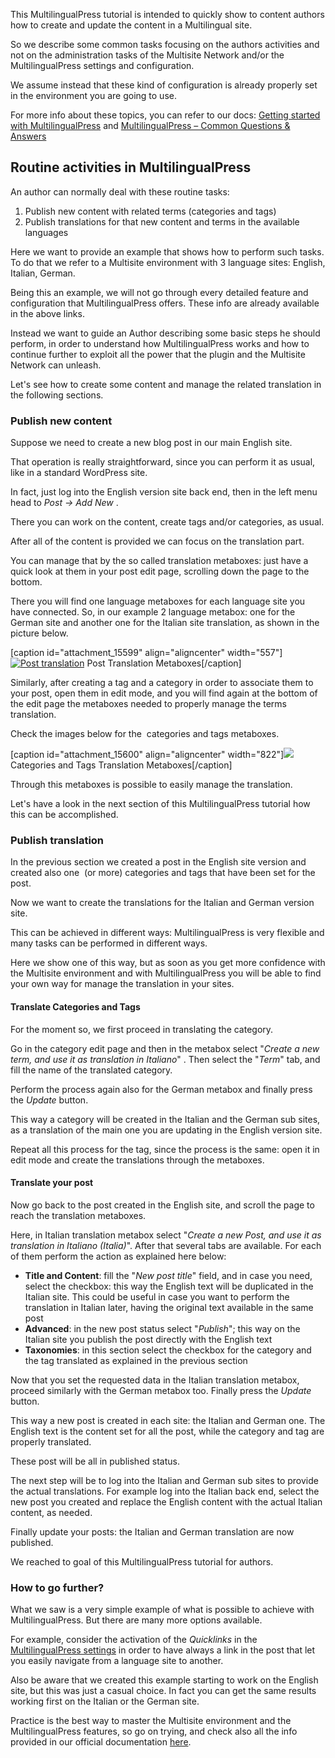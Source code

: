 This MultilingualPress tutorial is intended to quickly show to content authors how to create and update the content in a Multilingual site.

So we describe some common tasks focusing on the authors activities and not on the administration tasks of the Multisite Network and/or the MultilingualPress settings and configuration.

We assume instead that these kind of configuration is already properly set in the environment you are going to use.

For more info about these topics, you can refer to our docs: [Getting started with MultilingualPress](https://multilingualpress.org/docs/getting-started-with-multilingualpress-3/) and [MultilingualPress – Common Questions & Answers](https://multilingualpress.org/docs/multilingualpress-3-common-questions-answers/)

## Routine activities in MultilingualPress

An author can normally deal with these routine tasks:

1. Publish new content with related terms (categories and tags)
2. Publish translations for that new content and terms in the available languages

Here we want to provide an example that shows how to perform such tasks. To do that we refer to a Multisite environment with 3 language sites: English, Italian, German.

Being this an example, we will not go through every detailed feature and configuration that MultilingualPress offers. These info are already available in the above links.

Instead we want to guide an Author describing some basic steps he should perform, in order to understand how MultilingualPress works and how to continue further to exploit all the power that the plugin and the Multisite Network can unleash.

Let's see how to create some content and manage the related translation in the following sections.

### Publish new content

Suppose we need to create a new blog post in our main English site.

That operation is really straightforward, since you can perform it as usual, like in a standard WordPress site.

In fact, just log into the English version site back end, then in the left menu head to _Post -> Add New_ .

There you can work on the content, create tags and/or categories, as usual.

After all of the content is provided we can focus on the translation part.

You can manage that by the so called translation metaboxes: just have a quick look at them in your post edit page, scrolling down the page to the bottom.

There you will find one language metaboxes for each language site you have connected. So, in our example 2 language metabox: one for the German site and another one for the Italian site translation, as shown in the picture below.

[caption id="attachment_15599" align="aligncenter" width="557"][![Post translation](https://multilingualpress.org/wp-content/uploads/sites/12/2021/01/Post-Translation-Metabox.png)](https://multilingualpress.org/wp-content/uploads/sites/12/2021/01/Post-Translation-Metabox.png) Post Translation Metaboxes[/caption]

Similarly, after creating a tag and a category in order to associate them to your post, open them in edit mode, and you will find again at the bottom of the edit page the metaboxes needed to properly manage the terms translation.

Check the images below for the  categories and tags metaboxes.

[caption id="attachment_15600" align="aligncenter" width="822"][![](https://multilingualpress.org/wp-content/uploads/sites/12/2021/01/Categories-and-Tags-Translation-Metaboxes.png)](https://multilingualpress.org/wp-content/uploads/sites/12/2021/01/Categories-and-Tags-Translation-Metaboxes.png) Categories and Tags Translation Metaboxes[/caption]

Through this metaboxes is possible to easily manage the translation.

Let's have a look in the next section of this MultilingualPress tutorial how this can be accomplished.

### Publish translation

In the previous section we created a post in the English site version and created also one  (or more) categories and tags that have been set for the post.

Now we want to create the translations for the Italian and German version site.

This can be achieved in different ways: MultilingualPress is very flexible and many tasks can be performed in different ways.

Here we show one of this way, but as soon as you get more confidence with the Multisite environment and with MultilingualPress you will be able to find your own way for manage the translation in your sites.

#### Translate Categories and Tags

For the moment so, we first proceed in translating the category.

Go in the category edit page and then in the metabox select "_Create a new term, and use it as translation in Italiano_" . Then select the "_Term_" tab, and fill the name of the translated category.

Perform the process again also for the German metabox and finally press the _Update_ button.

This way a category will be created in the Italian and the German sub sites, as a translation of the main one you are updating in the English version site.

Repeat all this process for the tag, since the process is the same: open it in edit mode and create the translations through the metaboxes.

#### Translate your post

Now go back to the post created in the English site, and scroll the page to reach the translation metaboxes.

Here, in Italian translation metabox select "_Create a new Post, and use it as translation in Italiano (Italia)_". After that several tabs are available. For each of them perform the action as explained here below:

- **Title and Content**: fill the "_New post title_" field, and in case you need, select the checkbox: this way the English text will be duplicated in the Italian site. This could be useful in case you want to perform the translation in Italian later, having the original text available in the same post
- **Advanced**: in the new post status select "_Publish_"; this way on the Italian site you publish the post directly with the English text
- **Taxonomies**: in this section select the checkbox for the category and the tag translated as explained in the previous section

Now that you set the requested data in the Italian translation metabox, proceed similarly with the German metabox too. Finally press the _Update_ button.

This way a new post is created in each site: the Italian and German one. The English text is the content set for all the post, while the category and tag are properly translated.

These post will be all in published status.

The next step will be to log into the Italian and German sub sites to provide the actual translations. For example log into the Italian back end, select the new post you created and replace the English content with the actual Italian content, as needed.

Finally update your posts: the Italian and German translation are now published.

We reached to goal of this MultilingualPress tutorial for authors.

### How to go further?

What we saw is a very simple example of what is possible to achieve with MultilingualPress. But there are many more options available.

For example, consider the activation of the _Quicklinks_ in the [MultilingualPress settings](https://multilingualpress.org/docs/getting-started-with-multilingualpress-3/#Global-settings-for-MultilingualPress-3) in order to have always a link in the post that let you easily navigate from a language site to another.

Also be aware that we created this example starting to work on the English site, but this was just a casual choice. In fact you can get the same results working first on the Italian or the German site.

Practice is the best way to master the Multisite environment and the MultilingualPress features, so go on trying, and check also all the info provided in our official documentation [here](https://multilingualpress.org/docs-category/multilingualpress-3/).